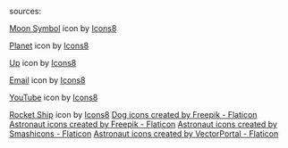 sources:

<a target="_blank" href="https://icons8.com/icon/oItmVyK4P1fj/moon-symbol">Moon Symbol</a> icon by <a target="_blank" href="https://icons8.com">Icons8</a>


<a target="_blank" href="https://icons8.com/icon/jiKYR2biJFHO/planet">Planet</a> icon by <a target="_blank" href="https://icons8.com">Icons8</a>

<a target="_blank" href="https://icons8.com/icon/26124/slide-up">Up</a> icon by <a target="_blank" href="https://icons8.com">Icons8</a>

<a target="_blank" href="https://icons8.com/icon/baRhMh2wmjbT/mail">Email</a> icon by <a target="_blank" href="https://icons8.com">Icons8</a>


<a target="_blank" href="https://icons8.com/icon/37325/youtube">YouTube</a> icon by <a target="_blank" href="https://icons8.com">Icons8</a>

<a target="_blank" href="https://icons8.com/icon/pvRqtncLYdo4/rocket">Rocket Ship</a> icon by <a target="_blank" href="https://icons8.com">Icons8</a>
<a href="https://www.flaticon.com/free-icons/dog" title="dog icons">Dog icons created by Freepik - Flaticon</a>
<a href="https://www.flaticon.com/free-icons/astronaut" title="astronaut icons">Astronaut icons created by Freepik - Flaticon</a>
<a href="https://www.flaticon.com/free-icons/astronaut" title="astronaut icons">Astronaut icons created by Smashicons - Flaticon</a>
<a href="https://www.flaticon.com/free-icons/astronaut" title="astronaut icons">Astronaut icons created by VectorPortal - Flaticon</a>

